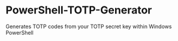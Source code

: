 # PowerShell-TOTP-Generator
Generates TOTP codes from your TOTP secret key within Windows PowerShell
